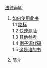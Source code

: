 [法律声明](01_legal_statement.md)

1. [如何使用此书](chapter01_how_to_use_this_book/sec00.md)<br />
1.1 [路标](chapter01_how_to_use_this_book/sec01_roadmap.md)<br />
1.2 [快速测验](chapter01_how_to_use_this_book/sec02_quick_quizzes.md)<br />
1.3 [其他参考](chapter01_how_to_use_this_book/sec03_alternatives_to_this_book.md)<br />
1.4 [例子源代码](chapter01_how_to_use_this_book/sec04_sample_source_code.md)<br />
1.5 [这是谁的书](chapter01_how_to_use_this_book/sec05_whose_book_is_this.md)<br />

2. 简介
